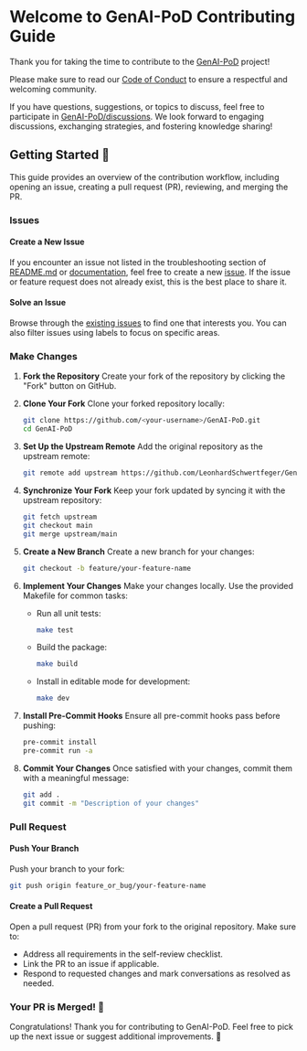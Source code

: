 # Welcome to GenAI-PoD Contributing Guide

Thank you for taking the time to contribute to the [GenAI-PoD](https://github.com/LeonhardSchwertfeger/GenAI-PoD/) project!

Please make sure to read our [Code of Conduct](./CODE_OF_CONDUCT.md) to ensure a respectful and welcoming community.

If you have questions, suggestions, or topics to discuss, feel free to participate in [GenAI-PoD/discussions](https://github.com/LeonhardSchwertfeger/GenAI-PoD/discussions). We look forward to engaging discussions, exchanging strategies, and fostering knowledge sharing!

## Getting Started 🤖

This guide provides an overview of the contribution workflow, including opening an issue, creating a pull request (PR), reviewing, and merging the PR.

### Issues

#### Create a New Issue

If you encounter an issue not listed in the troubleshooting section of [README.md](https://github.com/LeonhardSchwertfeger/GenAI-PoD#readme) or [documentation](), feel free to create a new [issue](https://github.com/LeonhardSchwertfeger/GenAI-PoD/issues). If the issue or feature request does not already exist, this is the best place to share it.

#### Solve an Issue

Browse through the [existing issues](https://github.com/LeonhardSchwertfeger/GenAI-PoD/issues) to find one that interests you. You can also filter issues using labels to focus on specific areas.

### Make Changes

1. **Fork the Repository**
   Create your fork of the repository by clicking the "Fork" button on GitHub.

2. **Clone Your Fork**
   Clone your forked repository locally:

   ```bash
   git clone https://github.com/<your-username>/GenAI-PoD.git
   cd GenAI-PoD
   ```

3. **Set Up the Upstream Remote**
   Add the original repository as the upstream remote:

   ```bash
   git remote add upstream https://github.com/LeonhardSchwertfeger/GenAI-PoD.git
   ```

4. **Synchronize Your Fork**
   Keep your fork updated by syncing it with the upstream repository:

   ```bash
   git fetch upstream
   git checkout main
   git merge upstream/main
   ```

5. **Create a New Branch**
   Create a new branch for your changes:

   ```bash
   git checkout -b feature/your-feature-name
   ```

6. **Implement Your Changes**
   Make your changes locally. Use the provided Makefile for common tasks:

   - Run all unit tests:
     ```bash
     make test
     ```
   - Build the package:
     ```bash
     make build
     ```
   - Install in editable mode for development:
     ```bash
     make dev
     ```

7. **Install Pre-Commit Hooks**
   Ensure all pre-commit hooks pass before pushing:

   ```bash
   pre-commit install
   pre-commit run -a
   ```

8. **Commit Your Changes**
   Once satisfied with your changes, commit them with a meaningful message:
   ```bash
   git add .
   git commit -m "Description of your changes"
   ```

### Pull Request

#### Push Your Branch

Push your branch to your fork:

```bash
git push origin feature_or_bug/your-feature-name
```

#### Create a Pull Request

Open a pull request (PR) from your fork to the original repository. Make sure to:

- Address all requirements in the self-review checklist.
- Link the PR to an issue if applicable.
- Respond to requested changes and mark conversations as resolved as needed.

### Your PR is Merged! 🏅

Congratulations! Thank you for contributing to GenAI-PoD. Feel free to pick up the next issue or suggest additional improvements. 🚀
